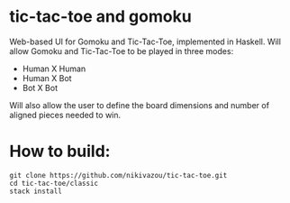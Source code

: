 # tic-tac-toe and gomoku
Web-based UI for Gomoku and Tic-Tac-Toe, implemented in Haskell.
Will allow Gomoku and Tic-Tac-Toe to be played in three modes:

* Human X Human
* Human X Bot
* Bot X Bot

Will also allow the user to define the board dimensions and number of aligned pieces needed to win.

# How to build: 

```
git clone https://github.com/nikivazou/tic-tac-toe.git
cd tic-tac-toe/classic
stack install
```
